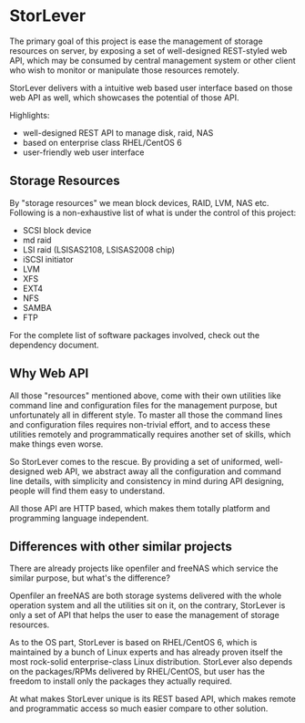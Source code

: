 StorLever
===========

The primary goal of this project is ease the management of storage resources on server, 
by exposing a set of well-designed REST-styled web API, which may be consumed by central 
management system or other client who wish to monitor or manipulate those resources
remotely.

StorLever delivers with a intuitive web based user interface based on those web API as well, 
which showcases the potential of those API.

Highlights:

* well-designed REST API to manage disk, raid, NAS 
* based on enterprise class RHEL/CentOS 6
* user-friendly web user interface

Storage Resources
-----------------

By "storage resources" we mean block devices, RAID, LVM, NAS etc.
Following is a non-exhaustive list of what is under the control of this project:

* SCSI block device
* md raid
* LSI raid (LSISAS2108, LSISAS2008 chip)
* iSCSI initiator
* LVM
* XFS
* EXT4
* NFS
* SAMBA
* FTP

For the complete list of software packages involved, check out the dependency document.


Why Web API
-----------

All those "resources" mentioned above, come with their own utilities like command line
and configuration files for the management purpose, but unfortunately all in different style.
To master all those the command lines and configuration files requires non-trivial effort, 
and to access these utilities remotely and programmatically requires another set of skills,
which make things even worse.

So StorLever comes to the rescue. By providing a set of uniformed, well-designed web API, 
we abstract away all the configuration and command line details, with simplicity and consistency
in mind during API designing, people will find them easy to understand. 

All those API are HTTP based, which makes them totally platform and programming language independent.

Differences with other similar projects
---------------------------------------

There are already projects like openfiler and freeNAS which service the similar purpose, but what's
the difference?

Openfiler an freeNAS are both storage systems delivered with the whole operation system
and all the utilities sit on it, on the contrary, StorLever is only a set of API that helps the user
to ease the management of storage resources.

As to the OS part, StorLever is based on RHEL/CentOS 6, which is maintained by a bunch of Linux experts
and has already proven itself the most rock-solid enterprise-class Linux distribution. StorLever also depends
on the packages/RPMs delivered by RHEL/CentOS, but user has the freedom to install only the packages they
actually required.

At what makes StorLever unique is its REST based API, which makes remote and programmatic access so much easier
compare to other solution.



